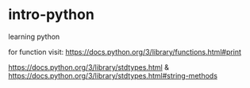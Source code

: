 # intro-python
learning python

for function visit: https://docs.python.org/3/library/functions.html#print

https://docs.python.org/3/library/stdtypes.html & https://docs.python.org/3/library/stdtypes.html#string-methods
